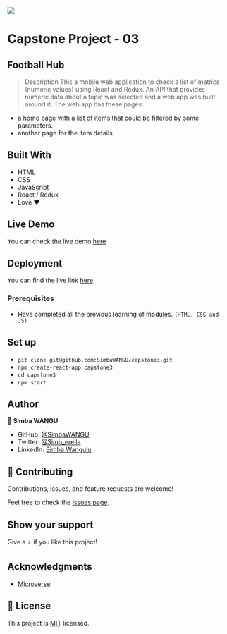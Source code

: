 ![](https://img.shields.io/badge/Microverse-blueviolet)

# Capstone Project - 03
## Football Hub

> Description
This a mobile web application to check a list of metrics (numeric values) using React and Redux.
An API that provides numeric data about a topic was selected and a web app was built around it. The web app has these pages:
- a home page with a list of items that could be filtered by some parameters.
- another page for the item details

## Built With

- HTML
- CSS
- JavaScript
- React / Redux
- Love ❤️

## Live Demo

You can check the live demo [here](https://www.loom.com/share/b3f0ee2783444683b561b282874f98fa)

## Deployment

You can find the live link [here](https://foot-y.herokuapp.com/)

### Prerequisites

- Have completed all the previous learning of modules.
  `(HTML, CSS and JS)`

## Set up

- `git clone git@github.com:SimbaWANGU/capstone3.git`
- `npm create-react-app capstone3`
- `cd capstone3`
- `npm start`

## Author

👤 **Simba WANGU**

- GitHub: [@SimbaWANGU](https://github.com/SimbaWANGU)
- Twitter: [@Simb_erella](https://twitter.com/Simb_erella)
- LinkedIn: [Simba Wangulu](https://linkedin.com/in/simba-wangulu/)


## 🤝 Contributing

Contributions, issues, and feature requests are welcome!

Feel free to check the [issues page](../../issues/).

## Show your support

Give a ⭐️ if you like this project!

## Acknowledgments

- [Microverse](https://www.microverse.org/)

## 📝 License

This project is [MIT](./MIT.md) licensed.
